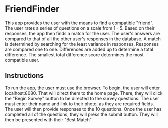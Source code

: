 # FriendFinder

This app provides the user with the means to find a compatible "friend". The user rates a series of questions on a scale from 1 - 5. Based on their responses, the app then finds a match for the user. The user's answers are compared to that of all the other user's responses in the database. A match is determined by searching for the least variance in responses. Responses are compared one to one. Differences are added up to determine a total difference. The smallest total difference score determines the most compatible user. 

## Instructions
To run the app, the user must use the browser. To begin, the user will enter localhost:8080. That will direct them to the home page. There, they will click the "Begin Survey" button to be directed to the survey questions. The user must enter their name and link to their photo, as they are required fields. The user will then provide responses to the 10 questions. Once the user has completed all of the questions, they will press the submit button. They will then be presented with their "Best Match". 



